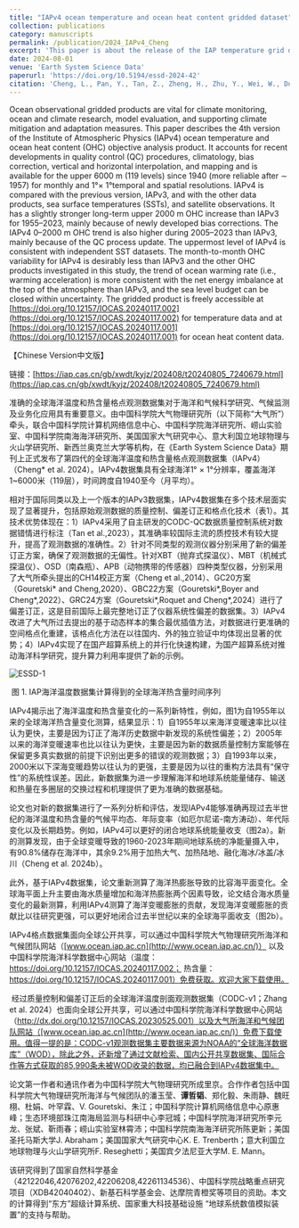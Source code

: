 ```yaml
---
title: "IAPv4 ocean temperature and ocean heat content gridded dataset"
collection: publications
category: manuscripts
permalink: /publication/2024_IAPv4_Cheng
excerpt: 'This paper is about the release of the IAP temperature grid data (version 4)'
date: 2024-08-01
venue: 'Earth System Science Data'
paperurl: 'https://doi.org/10.5194/essd-2024-42'
citation: 'Cheng, L., Pan, Y., Tan, Z., Zheng, H., Zhu, Y., Wei, W., Du, J., Yuan, H., Li, G., Ye, H., Gouretski, V., Li, Y., Trenberth, K., Abraham, J., Jin, Y., Reseghetti, F., Lin, X., Zhang, B., Chen, G., Mann, M., and Zhu, J., 2024: IAPv4 ocean temperature and ocean heat content gridded dataset, Earth Syst. Sci. Data.'
---
```


Ocean observational gridded products are vital for climate monitoring, ocean and climate research, model evaluation, and supporting climate mitigation and adaptation measures. This paper describes the 4th version of the Institute of Atmospheric Physics (IAPv4) ocean temperature and ocean heat content (OHC) objective analysis product. It accounts for recent developments in quality control (QC) procedures, climatology, bias correction, vertical and horizontal interpolation, and mapping and is available for the upper 6000 m (119 levels) since 1940 (more reliable after ∼ 1957) for monthly and 1°× 1°temporal and spatial resolutions. IAPv4 is compared with the previous version, IAPv3, and with the other data products, sea surface temperatures (SSTs), and satellite observations. It has a slightly stronger long-term upper 2000 m OHC increase than IAPv3 for 1955–2023, mainly because of newly developed bias corrections. The IAPv4 0–2000 m OHC trend is also higher during 2005–2023 than IAPv3, mainly because of the QC process update. The uppermost level of IAPv4 is consistent with independent SST datasets. The month-to-month OHC variability for IAPv4 is desirably less than IAPv3 and the other OHC products investigated in this study, the trend of ocean warming rate (i.e., warming acceleration) is more consistent with the net energy imbalance at the top of the atmosphere than IAPv3, and the sea level budget can be closed within uncertainty. The gridded product is freely accessible at [https://doi.org/10.12157/IOCAS.20240117.002](https://doi.org/10.12157/IOCAS.20240117.002) for temperature data and at [https://doi.org/10.12157/IOCAS.20240117.001](https://doi.org/10.12157/IOCAS.20240117.001) for ocean heat content data.



【Chinese Version中文版】

链接：[https://iap.cas.cn/gb/xwdt/kyjz/202408/t20240805_7240679.html](https://iap.cas.cn/gb/xwdt/kyjz/202408/t20240805_7240679.html)

​	准确的全球海洋温度和热含量格点观测数据集对于海洋和气候科学研究、气候监测及业务化应用具有重要意义。由中国科学院大气物理研究所（以下简称“大气所”）牵头，联合中国科学院计算机网络信息中心、中国科学院海洋研究所、崂山实验室、中国科学院南海海洋研究所、美国国家大气研究中心、意大利国立地球物理与火山学研究所、新西兰奥克兰大学等机构，在《Earth System Science Data》期刊上正式发布了第四代的全球海洋温度和热含量格点观测数据集（IAPv4）（Cheng* et al. 2024）。IAPv4数据集具有全球海洋1° × 1°分辨率，覆盖海洋1~6000米（119层），时间跨度自1940至今（月平均）。

​	相对于国际同类以及上一个版本的IAPv3数据集，IAPv4数据集在多个技术层面实现了显著提升，包括原始观测数据的质量控制、偏差订正和格点化技术（表1）。其技术优势体现在：1）IAPv4采用了自主研发的CODC-QC数据质量控制系统对数据错情进行标注（Tan et al.,2023），其准确率较国际主流的质控技术有较大提升，提高了观测数据的准确性。2）针对不同类型的观测仪器分别采用了新的偏差订正方案，确保了观测数据的无偏性。针对XBT（抛弃式探温仪）、MBT（机械式探温仪）、OSD（南森瓶）、APB（动物携带的传感器）四种类型仪器，分别采用了大气所牵头提出的CH14校正方案（Cheng et al.,2014）、GC20方案（Gouretski* and Cheng,2020）、GBC22方案（Gouretski*,Boyer and Cheng*,2022）、GRC24方案（Gouretski*,Roquet and Cheng*,2024）进行了偏差订正，这是目前国际上最完整地订正了仪器系统性偏差的数据集。3）IAPv4改进了大气所过去提出的基于动态样本的集合最优插值方法，对数据进行更准确的空间格点化重建，该格点化方法在以往国内、外的独立验证中均体现出显著的优势；4）IAPv4实现了在国产超算系统上的并行化快速构建，为国产超算系统对推动海洋科学研究，提升算力利用率提供了新的示例。

![ESSD-1](../ESSD-1.png)

​                                  图 1. IAP海洋温度数据集计算得到的全球海洋热含量时间序列

​	IAPv4揭示出了海洋温度和热含量变化的一系列新特性，例如，图1为自1955年以来的全球海洋热含量变化测算，结果显示：1）自1955年以来海洋变暖速率比以往认为更快，主要是因为订正了海洋历史数据中新发现的系统性偏差；2）2005年以来的海洋变暖速率也比以往认为更快，主要是因为新的数据质量控制方案能够在保留更多真实数据的前提下识别出更多的错误的观测数据；3）自1993年以来，2000米以下深海变暖趋势以往认为的更强，主要是因为以往的重构方法具有“保守性”的系统性误差。因此，新数据集为进一步理解海洋和地球系统能量储存、输送和热量在多圈层的交换过程和机理提供了更为准确的数据基础。

论文也对新的数据集进行了一系列分析和评估，发现IAPv4能够准确再现过去半世纪的海洋温度和热含量的气候平均态、年际变率（如厄尔尼诺-南方涛动）、年代际变化以及长期趋势。例如，IAPv4可以更好的闭合地球系统能量收支（图2a）。新的测算发现，由于全球变暖导致的1960-2023年期间地球系统的净能量摄入中，有90.8%储存在海洋中，其余9.2%用于加热大气、加热陆地、融化海冰/冰盖/冰川（Cheng et al. 2024b）。

​	此外，基于IAPv4数据集，论文重新测算了海洋热膨胀导致的比容海平面变化。全球海平面上升主要由海水质量增加和海洋热膨胀两个因素导致，论文结合海水质量变化的最新测算，利用IAPv4测算了海洋变暖膨胀的贡献，发现海洋变暖膨胀的贡献比以往研究更强，可以更好地闭合过去半世纪以来的全球海平面收支（图2b）。

IAPv4格点数据集面向全球公开共享，可以通过中国科学院大气物理研究所海洋和气候团队网站（[www.ocean.iap.ac.cn](http://www.ocean.iap.ac.cn/)） 以及中国科学院海洋科学数据中心网站（温度：https://doi.org/10.12157/IOCAS.20240117.002； 热含量：https://doi.org/10.12157/IOCAS.20240117.001）免费获取。欢迎大家下载使用。

​	经过质量控制和偏差订正后的全球海洋温度剖面观测数据集（CODC-v1；Zhang et al. 2024）也面向全球公开共享，可以通过中国科学院海洋科学数据中心网站（http://dx.doi.org/10.12157/IOCAS.20230525.001）以及大气所海洋和气候团队网站（[www.ocean.iap.ac.cn](http://www.ocean.iap.ac.cn/)）免费下载使用。值得一提的是：CODC-v1观测数据集主要数据来源为NOAA的“全球海洋数据库”（WOD），除此之外，还新增了通过文献检索、国内公开共享数据集、国际合作等方式获取的85,990条未被WOD收录的数据，均已融合到IAPv4数据集中。

​	论文第一作者和通讯作者为中国科学院大气物理研究所成里京。合作作者包括中国科学院大气物理研究所海洋与气候团队的潘玉莹、**谭哲韬**、郑化毅、朱雨静、魏旺栩、杜娟、叶罕霖、V. Gouretski、朱江；中国科学院计算机网络信息中心原惠峰；生态环境部珠江南海局监测与科研中心李冠城；中国科学院海洋研究所李元龙、张斌、靳雨春；崂山实验室林霄沛；中国科学院南海海洋研究所陈更新；美国圣托马斯大学J. Abraham；美国国家大气研究中心K. E. Trenberth；意大利国立地球物理与火山学研究所F. Reseghetti；美国宾夕法尼亚大学M. E. Mann。

​	该研究得到了国家自然科学基金（42122046,42076202,42206208,42261134536）、中国科学院战略重点研究项目（XDB42040402）、新基石科学基金会、达摩院青橙奖等项目的资助。本文的计算得到“东方”超级计算系统、国家重大科技基础设施 “地球系统数值模拟装置”的支持与帮助。